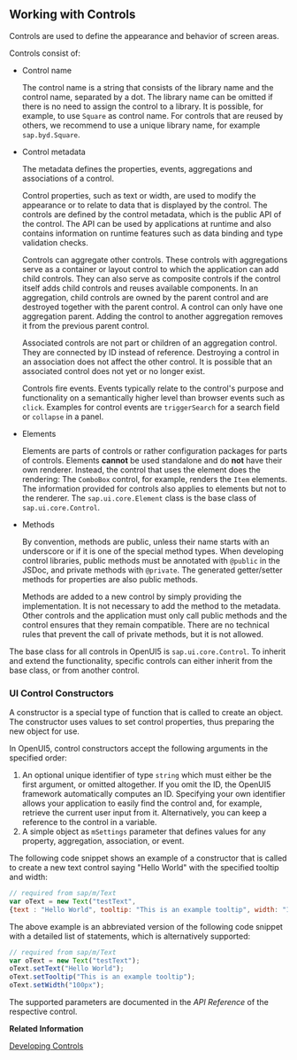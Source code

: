 <!-- loio91f0a22d6f4d1014b6dd926db0e91070 -->

## Working with Controls

Controls are used to define the appearance and behavior of screen areas.

Controls consist of:

-   Control name

    The control name is a string that consists of the library name and the control name, separated by a dot. The library name can be omitted if there is no need to assign the control to a library. It is possible, for example, to use `Square` as control name. For controls that are reused by others, we recommend to use a unique library name, for example `sap.byd.Square`.

-   Control metadata

    The metadata defines the properties, events, aggregations and associations of a control.

    Control properties, such as text or width, are used to modify the appearance or to relate to data that is displayed by the control. The controls are defined by the control metadata, which is the public API of the control. The API can be used by applications at runtime and also contains information on runtime features such as data binding and type validation checks.

    Controls can aggregate other controls. These controls with aggregations serve as a container or layout control to which the application can add child controls. They can also serve as composite controls if the control itself adds child controls and reuses available components. In an aggregation, child controls are owned by the parent control and are destroyed together with the parent control. A control can only have one aggregation parent. Adding the control to another aggregation removes it from the previous parent control.

    Associated controls are not part or children of an aggregation control. They are connected by ID instead of reference. Destroying a control in an association does not affect the other control. It is possible that an associated control does not yet or no longer exist.

    Controls fire events. Events typically relate to the control's purpose and functionality on a semantically higher level than browser events such as `click`. Examples for control events are `triggerSearch` for a search field or `collapse` in a panel.

-   Elements

    Elements are parts of controls or rather configuration packages for parts of controls. Elements **cannot** be used standalone and do **not** have their own renderer. Instead, the control that uses the element does the rendering: The `ComboBox` control, for example, renders the `Item` elements. The information provided for controls also applies to elements but not to the renderer. The `sap.ui.core.Element` class is the base class of `sap.ui.core.Control`.

-   Methods

    By convention, methods are public, unless their name starts with an underscore or if it is one of the special method types. When developing control libraries, public methods must be annotated with `@public` in the JSDoc, and private methods with `@private`. The generated getter/setter methods for properties are also public methods.

    Methods are added to a new control by simply providing the implementation. It is not necessary to add the method to the metadata. Other controls and the application must only call public methods and the control ensures that they remain compatible. There are no technical rules that prevent the call of private methods, but it is not allowed.


The base class for all controls in OpenUI5 is `sap.ui.core.Control`. To inherit and extend the functionality, specific controls can either inherit from the base class, or from another control.



### UI Control Constructors

A constructor is a special type of function that is called to create an object. The constructor uses values to set control properties, thus preparing the new object for use.

In OpenUI5, control constructors accept the following arguments in the specified order:

1.  An optional unique identifier of type `string` which must either be the first argument, or omitted altogether. If you omit the ID, the OpenUI5 framework automatically computes an ID. Specifying your own identifier allows your application to easily find the control and, for example, retrieve the current user input from it. Alternatively, you can keep a reference to the control in a variable.
2.  A simple object as `mSettings` parameter that defines values for any property, aggregation, association, or event.

The following code snippet shows an example of a constructor that is called to create a new text control saying "Hello World" with the specified tooltip and width:

```js
// required from sap/m/Text
var oText = new Text("testText",
{text : "Hello World", tooltip: "This is an example tooltip", width: "100px"});
```

The above example is an abbreviated version of the following code snippet with a detailed list of statements, which is alternatively supported:

```js
// required from sap/m/Text
var oText = new Text("testText"); 
oText.setText("Hello World");
oText.setTooltip("This is an example tooltip");
oText.setWidth("100px");
```

The supported parameters are documented in the *API Reference* of the respective control.

**Related Information**  


[Developing Controls](../07_Developing_Controls/developing-controls-8dcab00.md "You can create own content for OpenUI5. To develop controls in JavaScript, you can either extend existing controls or create new ones.")

